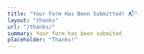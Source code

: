 ```yaml
---
title: "Your Form Has Been Submitted! 📬️"
layout: "thanks"
url: "/thanks/"
summary: Your form has been submited
placeholder: "Thanks!"
---
```

